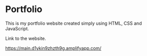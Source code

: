 # Portfolio

This is my portfolio website created simply using HTML, CSS and JavaScript.

Link to the website.

https://main.d1ykin9zhzth9g.amplifyapp.com/
